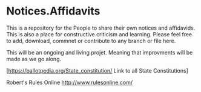 # Notices.Affidavits

This is a repository for the People to share their own notices and affidavids.  This is also a place for constructive criticism 
and learning.  Please feel free to add, download, commnet or contribute to any branch or file here.

This will be an ongoing and living projet.  Meaning that improvments will be made as we go along.

[https://ballotpedia.org/State_constitution/ Link to all State Constitutions]

Robert's Rules Online http://www.rulesonline.com/
